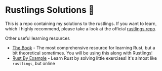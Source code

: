 # Rustlings Solutions 🦀

This is a repo containing my solutions to the rustlings. If you want to learn, which I highly recommend, please take a look at the official [rustlings repo](https://github.com/rust-lang/rustlings/tree/rustlings-1). 

Other useful learning resources

- [The Book](https://doc.rust-lang.org/book/index.html) - The most comprehensive resource for learning Rust, but a bit theoretical sometimes. You will be using this along with Rustlings!
- [Rust By Example](https://doc.rust-lang.org/rust-by-example/index.html) - Learn Rust by solving little exercises! It's almost like `rustlings`, but online
